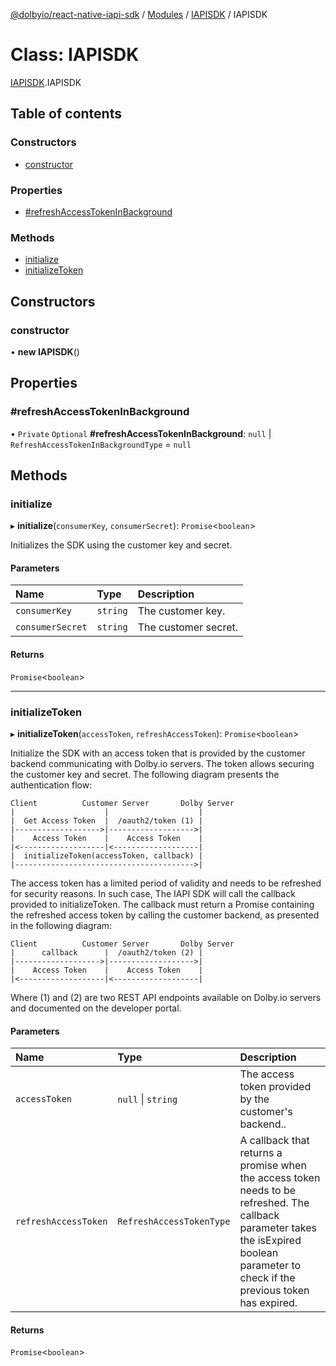 [@dolbyio/react-native-iapi-sdk](../README.md) / [Modules](../modules.md) / [IAPISDK](../modules/IAPISDK.md) / IAPISDK

# Class: IAPISDK

[IAPISDK](../modules/IAPISDK.md).IAPISDK

## Table of contents

### Constructors

- [constructor](IAPISDK.IAPISDK-1.md#constructor)

### Properties

- [#refreshAccessTokenInBackground](IAPISDK.IAPISDK-1.md##refreshaccesstokeninbackground)

### Methods

- [initialize](IAPISDK.IAPISDK-1.md#initialize)
- [initializeToken](IAPISDK.IAPISDK-1.md#initializetoken)

## Constructors

### constructor

• **new IAPISDK**()

## Properties

### #refreshAccessTokenInBackground

• `Private` `Optional` **#refreshAccessTokenInBackground**: ``null`` \| `RefreshAccessTokenInBackgroundType` = `null`

## Methods

### initialize

▸ **initialize**(`consumerKey`, `consumerSecret`): `Promise`<`boolean`\>

Initializes the SDK using the customer key and secret.

#### Parameters

| Name | Type | Description |
| :------ | :------ | :------ |
| `consumerKey` | `string` | The customer key. |
| `consumerSecret` | `string` | The customer secret. |

#### Returns

`Promise`<`boolean`\>

___

### initializeToken

▸ **initializeToken**(`accessToken`, `refreshAccessToken`): `Promise`<`boolean`\>

Initialize the SDK with an access token that is provided by the customer backend communicating with Dolby.io servers. The token allows securing the customer key and secret.
The following diagram presents the authentication flow:
```
Client          Customer Server       Dolby Server
|                    |                    |
|  Get Access Token  |  /oauth2/token (1) |
|------------------->|------------------->|
|    Access Token    |    Access Token    |
|<-------------------|<-------------------|
|  initializeToken(accessToken, callback) |
|---------------------------------------->|
```
The access token has a limited period of validity and needs to be refreshed for security reasons. In such case,
The IAPI SDK will call the callback provided to initializeToken. The callback must return a Promise
containing the refreshed access token by calling the customer backend, as presented in the following diagram:

```
Client          Customer Server       Dolby Server
|      callback      |  /oauth2/token (2) |
|------------------->|------------------->|
|    Access Token    |    Access Token    |
|<-------------------|<-------------------|
```
Where (1) and (2) are two REST API endpoints available on Dolby.io servers and documented on the developer portal.

#### Parameters

| Name | Type | Description |
| :------ | :------ | :------ |
| `accessToken` | ``null`` \| `string` | The access token provided by the customer's backend.. |
| `refreshAccessToken` | `RefreshAccessTokenType` | A callback that returns a promise when the access token needs to be refreshed. The callback parameter takes the isExpired boolean parameter to check if the previous token has expired. |

#### Returns

`Promise`<`boolean`\>

